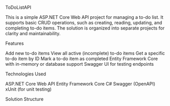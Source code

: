 ToDoListAPI

This is a simple ASP.NET Core Web API project for managing a to-do list. It supports basic CRUD operations, such as creating, reading, updating, and completing to-do items. The solution is organized into separate projects for clarity and maintainability.

Features

 Add new to-do items
 View all active (incomplete) to-do items
 Get a specific to-do item by ID
 Mark a to-do item as completed
 Entity Framework Core with in-memory or database support
 Swagger UI for testing endpoints

Technologies Used

 ASP.NET Core Web API
 Entity Framework Core
 C#
 Swagger (OpenAPI)
 xUnit (for unit testing)

Solution Structure


